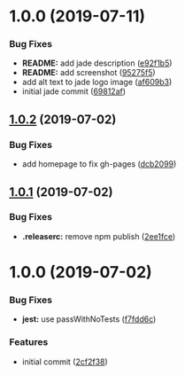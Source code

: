# 1.0.0 (2019-07-11)


### Bug Fixes

* **README:** add jade description ([e92f1b5](https://github.com/etclabscore/pristine-typescript-react-jade/commit/e92f1b5))
* **README:** add screenshot ([95275f5](https://github.com/etclabscore/pristine-typescript-react-jade/commit/95275f5))
* add alt text to jade logo image ([af609b3](https://github.com/etclabscore/pristine-typescript-react-jade/commit/af609b3))
* initial jade commit ([69812af](https://github.com/etclabscore/pristine-typescript-react-jade/commit/69812af))

## [1.0.2](https://github.com/etclabscore/pristine-typescript-react/compare/1.0.1...1.0.2) (2019-07-02)


### Bug Fixes

* add homepage to fix gh-pages ([dcb2099](https://github.com/etclabscore/pristine-typescript-react/commit/dcb2099))

## [1.0.1](https://github.com/etclabscore/pristine-typescript-react/compare/1.0.0...1.0.1) (2019-07-02)


### Bug Fixes

* **.releaserc:** remove npm publish ([2ee1fce](https://github.com/etclabscore/pristine-typescript-react/commit/2ee1fce))

# 1.0.0 (2019-07-02)


### Bug Fixes

* **jest:** use passWithNoTests ([f7fdd6c](https://github.com/etclabscore/pristine-typescript-react/commit/f7fdd6c))


### Features

* initial commit ([2cf2f38](https://github.com/etclabscore/pristine-typescript-react/commit/2cf2f38))
